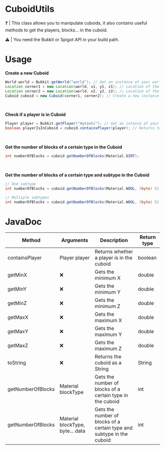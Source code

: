 

# CuboidUtils

:question: | This class allows you to manipulate cuboids, it also contains useful methods to get the players, blocks... in the cuboid.

:warning: | You need the Bukkit or Spigot API in your build path.


# Usage

**Create a new Cuboid**

```Java
World world = Bukkit.getWorld("world"); // Get an instance of your world
Location corner1 = new Location(world, x1, y1, z1); // Location of the first corner
Location corner2 = new Location(world, x2, y2, z2); // Location of the second corner
Cuboid cuboid = new Cuboid(corner1, corner2); // Create a new instance of Cuboid with your two corners
 ```

<br/>

**Check if a player is in Cuboid**

```Java
Player player = Bukkit.getPlayer("Hytashi"); // Get an intance of your player
boolean playerIsInCuboid = cuboid.containsPlayer(player); // Returns true if the player is in the Cuboid
 ```

<br/>

**Get the number of blocks of a certain type in the Cuboid** 
```Java
int numberOfBlocks = cuboid.getNumberOfBlocks(Material.DIRT);
 ```
 
<br/>

**Get the number of blocks of a certain type and subtype in the Cuboid** 
```Java
// One subtype
int numberOfBlocks = cuboid.getNumberOfBlocks(Material.WOOL, (byte) 5);

// Multiple subtypes
int numberOfBlocks = cuboid.getNumberOfBlocks(Material.WOOL, (byte) 5), (byte) 7);
 ```

# JavaDoc

| Method | Arguments | Description | Return type |
|--|--|--|--|
| containsPlayer | Player player | Returns whether a player is in the cuboid | boolean |
| getMinX | :x: | Gets the minimum X | double |
| getMinY | :x: | Gets the minimum Y | double |
| getMinZ | :x: | Gets the minimum Z | double |
| getMaxX | :x: | Gets the maximum X | double |
| getMaxY | :x: | Gets the maximum Y | double |
| getMaxZ | :x: | Gets the maximum Z | double |
| toString | :x: | Returns the cuboid as a String | String |
| getNumberOfBlocks | Material blockType | Gets the number of blocks of a certain type in the cuboid | int |
| getNumberOfBlocks | Material blockType, byte... data | Gets the number of blocks of a certain type and subtype in the cuboid | int |